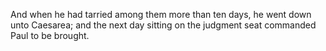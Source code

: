 And when he had tarried among them more than ten days, he went down unto Caesarea; and the next day sitting on the judgment seat commanded Paul to be brought.

